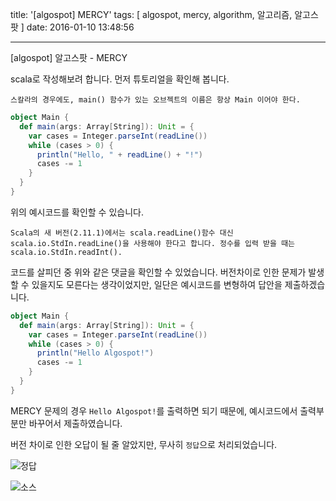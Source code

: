 title: '[algospot] MERCY'
tags: [ algospot, mercy, algorithm, 알고리즘, 알고스팟 ]
date: 2016-01-10 13:48:56

---
[algospot] 알고스팟 - MERCY

scala로 작성해보려 합니다. 먼저 튜토리얼을 확인해 봅니다.

	스칼라의 경우에도, main() 함수가 있는 오브젝트의 이름은 항상 Main 이어야 한다.

```scala
object Main {
  def main(args: Array[String]): Unit = {
    var cases = Integer.parseInt(readLine())
    while (cases > 0) {
      println("Hello, " + readLine() + "!")
      cases -= 1
    }
  }
}
```

위의 예시코드를 확인할 수 있습니다.

	Scala의 새 버전(2.11.1)에서는 scala.readLine()함수 대신 scala.io.StdIn.readLine()을 사용해야 한다고 합니다. 정수를 입력 받을 때는 scala.io.StdIn.readInt().

코드를 살피던 중 위와 같은 댓글을 확인할 수 있었습니다. 버전차이로 인한 문제가 발생할 수 있을지도 모른다는 생각이었지만, 일단은 예시코드를 변형하여 답안을 제출하겠습니다.

```scala
object Main { 
  def main(args: Array[String]): Unit = {
    var cases = Integer.parseInt(readLine())
    while (cases > 0) {
      println("Hello Algospot!")
      cases -= 1
    }
  }
}
```

MERCY 문제의 경우 `Hello Algospot!`를 출력하면 되기 때문에, 예시코드에서 출력부분만 바꾸어서 제출하였습니다.

버전 차이로 인한 오답이 될 줄 알았지만, 무사히 `정답`으로 처리되었습니다.

![정답](https://goo.gl/XPz8Oj)

![소스](https://goo.gl/pZDUiw)